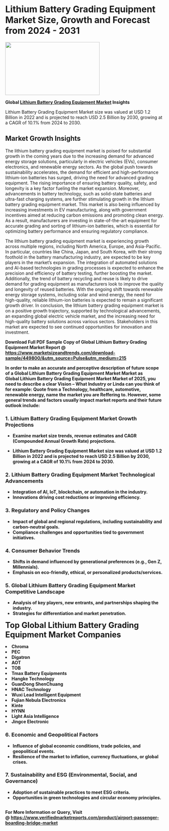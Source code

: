 <H1>Lithium Battery Grading Equipment Market Size, Growth and Forecast from 2024 - 2031</H1><img class="aligncenter size-medium wp-image-584254" src="https://thirdeyenews.in/wp-content/uploads/2024/09/Global-Market-Research-300x168.jpeg" alt="" width="300" height="168" /><p><strong>Global&nbsp;<a href="https://www.marketsizeandtrends.com/download-sample/449800/&amp;utm_source=Pulse&amp;utm_medium=215">Lithium Battery Grading Equipment Market</a> Insights</strong></p><p>Lithium Battery Grading Equipment Market size was valued at USD 1.2 Billion in 2022 and is projected to reach USD 2.5 Billion by 2030, growing at a CAGR of 10.1% from 2024 to 2030.</p><p><h2>Market Growth Insights</h2> <p>The lithium battery grading equipment market is poised for substantial growth in the coming years due to the increasing demand for advanced energy storage solutions, particularly in electric vehicles (EVs), consumer electronics, and renewable energy sectors. As the global push towards sustainability accelerates, the demand for efficient and high-performance lithium-ion batteries has surged, driving the need for advanced grading equipment. The rising importance of ensuring battery quality, safety, and longevity is a key factor fueling the market expansion. Moreover, advancements in battery technology, such as solid-state batteries and ultra-fast charging systems, are further stimulating growth in the lithium battery grading equipment market. This market is also being influenced by increasing investments in EV manufacturing, along with government incentives aimed at reducing carbon emissions and promoting clean energy. As a result, manufacturers are investing in state-of-the-art equipment for accurate grading and sorting of lithium-ion batteries, which is essential for optimizing battery performance and ensuring regulatory compliance. <strong></strong> </p> <p>The lithium battery grading equipment market is experiencing growth across multiple regions, including North America, Europe, and Asia-Pacific. In particular, countries like China, Japan, and South Korea, with their strong foothold in the battery manufacturing industry, are expected to be key players in the market’s expansion. The integration of automated solutions and AI-based technologies in grading processes is expected to enhance the precision and efficiency of battery testing, further boosting the market. Additionally, the trend of battery recycling and reuse is likely to drive demand for grading equipment as manufacturers look to improve the quality and longevity of reused batteries. With the ongoing shift towards renewable energy storage systems, including solar and wind energy, the need for high-quality, reliable lithium-ion batteries is expected to remain a significant growth driver. In conclusion, the lithium battery grading equipment market is on a positive growth trajectory, supported by technological advancements, an expanding global electric vehicle market, and the increasing need for high-quality battery solutions across various sectors. Stakeholders in this market are expected to see continued opportunities for innovation and investment. <strong></p><p><span class=""><strong>Download Full PDF Sample Copy of Global Lithium Battery Grading Equipment Market Report</strong> @ <a href="https://www.marketsizeandtrends.com/download-sample/449800/&amp;utm_source=Pulse&amp;utm_medium=215" target="_blank">https://www.marketsizeandtrends.com/download-sample/449800/&amp;utm_source=Pulse&amp;utm_medium=215</a></span></p><p>In order to make an accurate and perceptive description of future scope of a Global&nbsp;Lithium Battery Grading Equipment Market Market as Global&nbsp;Lithium Battery Grading Equipment Market Market of 2025, you need to describe a clear Vision &ndash; What Industry or Linda can you think of for example: Quote from a Technology, healthcare, automotive, renewable energy, name the market you are Reffering to. However, some general trends and factors usually impact market reports and their future outlook include:</p><h3>1.&nbsp;<strong>Lithium Battery Grading Equipment Market Growth Projections</strong></h3><ul><li>Examine market size trends, revenue estimates and CAGR (Compounded Annual Growth Rate) projections.</li><li><p>Lithium Battery Grading Equipment Market size was valued at USD 1.2 Billion in 2022 and is projected to reach USD 2.5 Billion by 2030, growing at a CAGR of 10.1% from 2024 to 2030.</p></li></ul><h3>2.&nbsp;<strong>Lithium Battery Grading Equipment Market Technological Advancements</strong></h3><ul><li>Integration of AI, IoT, blockchain, or automation in the industry.</li><li>Innovations driving cost reductions or improving efficiency.</li></ul><h3>3.&nbsp;<strong>Regulatory and Policy Changes</strong></h3><ul><li>Impact of global and regional regulations, including sustainability and carbon-neutral goals.</li><li>Compliance challenges and opportunities tied to government initiatives.</li></ul><h3>4.&nbsp;<strong>Consumer Behavior Trends</strong></h3><ul><li>Shifts in demand influenced by generational preferences (e.g., Gen Z, Millennials).</li><li>Emphasis on eco-friendly, ethical, or personalized products/services.</li></ul><h3>5.&nbsp;<strong>Global Lithium Battery Grading Equipment Market Competitive Landscape</strong></h3><ul><li>Analysis of key players, new entrants, and partnerships shaping the industry.</li><li>Strategies for differentiation and market penetration.</li></ul><p data-pm-slice="1 1 []"><span style="color: inherit; font-family: inherit; font-size: 25px;">Top Global Lithium Battery Grading Equipment Market Companies</span></p><div class="" data-test-id=""><p><li>Chroma</li><li> PEC</li><li> Digatron</li><li> AOT</li><li> TOB</li><li> Tmax Battery Equipments</li><li> Hangke Technology</li><li> GuanDong ShenChuang</li><li> HNAC Technology</li><li> Wuxi Lead Intelligent Equipment</li><li> Fujian Nebula Electronics</li><li> Kinte</li><li> HYNN</li><li> Light Asia Intelligence</li><li> Jingce Electronic</li></p></div><h3>6.&nbsp;<strong>Economic and Geopolitical Factors</strong></h3><ul><li>Influence of global economic conditions, trade policies, and geopolitical events.</li><li>Resilience of the market to inflation, currency fluctuations, or global crises.</li></ul><h3>7.&nbsp;<strong>Sustainability and ESG (Environmental, Social, and Governance)</strong></h3><ul><li>Adoption of sustainable practices to meet ESG criteria.</li><li>Opportunities in green technologies and circular economy principles.</li></ul><h2><strong style="font-size: 14px;">For More Information or Query, Visit @&nbsp;</strong><a style="background-color: #ffffff; font-size: 14px;" href="https://www.marketsizeandtrends.com/report/lithium-battery-grading-equipment-market/" target="_blank">https://www.verifiedmarketreports.com/product/airport-passenger-boarding-bridge-market</a></h2>
